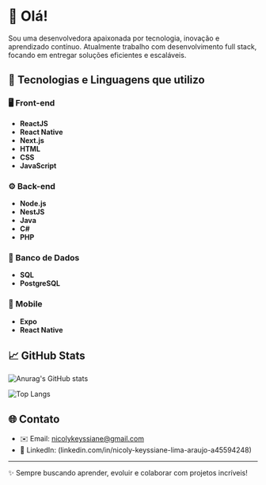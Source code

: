 # 👋 Olá!

Sou uma desenvolvedora apaixonada por tecnologia, inovação e aprendizado contínuo. Atualmente trabalho com desenvolvimento full stack, focando em entregar soluções eficientes e escaláveis.

## 🚀 Tecnologias e Linguagens que utilizo

### 🖥️ Front-end
- **ReactJS**
- **React Native**
- **Next.js**
- **HTML**
- **CSS**
- **JavaScript**

### ⚙️ Back-end
- **Node.js**
- **NestJS**
- **Java**
- **C#**
- **PHP**

### 💾 Banco de Dados
- **SQL**
- **PostgreSQL**

### 📱 Mobile
- **Expo**
- **React Native**

## 📈 GitHub Stats

![Anurag's GitHub stats](https://github-readme-stats.vercel.app/api?username=Nicolykey&show_icons=true&theme=tokyonight)

![Top Langs](https://github-readme-stats.vercel.app/api/top-langs/?username=Nicolykey&layout=compact&theme=tokyonight)

## 🌐 Contato
- ✉️ Email: nicolykeyssiane@gmail.com  
- 💼 LinkedIn: (linkedin.com/in/nicoly-keyssiane-lima-araujo-a45594248)

---

✨ Sempre buscando aprender, evoluir e colaborar com projetos incríveis!



